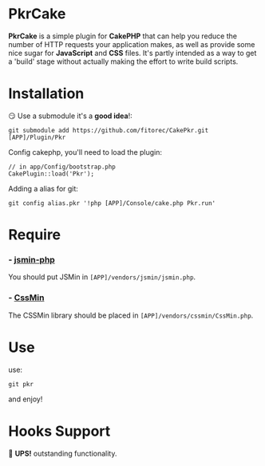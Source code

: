 PkrCake
====================================================================

**PkrCake** is a simple plugin for **CakePHP** that can help you reduce the number of HTTP requests your application makes, as well as provide some nice sugar for **JavaScript** and **CSS** files. It's partly intended as a way to get a 'build' stage without actually making the effort to write build scripts.


Installation
==================================================================
:smirk: Use a submodule it's a **good idea**!:

    git submodule add https://github.com/fitorec/CakePkr.git [APP]/Plugin/Pkr

Config cakephp, you'll need to load the plugin:

    // in app/Config/bootstrap.php
    CakePlugin::load('Pkr');


Adding a alias for git:

    git config alias.pkr '!php [APP]/Console/cake.php Pkr.run'


Require
==================================================================

### - [**jsmin-php**](https://github.com/rgrove/jsmin-php/)

You should put JSMin in `[APP]/vendors/jsmin/jsmin.php`.

### - [**CssMin**](http://code.google.com/p/cssmin/)

The CSSMin library should be placed in `[APP]/vendors/cssmin/CssMin.php`.


Use
==================================================================
use:

    git pkr

and enjoy!

Hooks Support
==================================================================
:see_no_evil: **UPS!** outstanding functionality.

